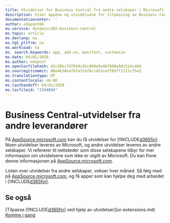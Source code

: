 ```yaml
---
title: Utvidelser for Business Central fra andre selskaper | Microsoft-dokumentasjon
description: Viser appene og utvidelsene for tilpassing av Business Central fra andre selskaper.
documentationcenter: ''
author: edupont04
ms.service: dynamics365-business-central
ms.topic: article
ms.devlang: na
ms.tgt_pltfrm: na
ms.workload: na
ms. search.keywords: app, add-in, manifest, customize
ms.date: 04/01/2020
ms.author: edupont
ms.openlocfilehash: 42c26bc7d7034c02c069a9e4b7890a5dc514cd4d
ms.sourcegitcommit: 88e4b30eaf6fa32af0c1452ce2f85ff1111c75e2
ms.translationtype: HT
ms.contentlocale: nb-NO
ms.lasthandoff: 04/01/2020
ms.locfileid: "3194094"
---
```

# <a name="business-central-extensions-by-other-providers"></a>Business Central-utvidelser fra andre leverandører
På [AppSource.microsoft.com](https://appsource.microsoft.com/) kan du få utvidelser for [!INCLUDE[d365fin](includes/d365fin_md.md)]. Noen utvidelser leveres av Microsoft, og andre utvidelser leveres av andre selskaper. Vi refererer til nettsteder som disse selskapene tilbyr for mer informasjon om utvidelsene som ikke er utgitt av Microsoft. Du kan finne denne informasjonen på [AppSource.microsoft.com](https://appsource.microsoft.com/marketplace/apps?product=dynamics-365%3Bdynamics-365-business-central&page=1).  

Listen over utvidelser fra andre selskaper, vokser hver måned. Så følg med på [AppSource.microsoft.com](https://appsource.microsoft.com/marketplace/apps?product=dynamics-365%3Bdynamics-365-business-central&page=1), og få apper som kan hjelpe deg med arbeidet i [!INCLUDE[d365fin](includes/d365fin_md.md)].  

## <a name="see-also"></a>Se også
[Tilpasse [!INCLUDE[d365fin](includes/d365fin_md.md)] ved hjelp av utvidelser](ui-extensions.md)  
[Komme i gang](product-get-started.md)  
